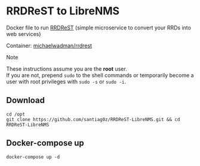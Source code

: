 # RRDReST to LibreNMS
Docker file to run [RRDReST](https://github.com/tbotnz/RRDReST) (simple microservice to convert your RRDs into web services)

Container: [michaelwadman/rrdrest](https://hub.docker.com/r/michaelwadman/rrdrest)

> [!NOTE]  
>These instructions assume you are the **root** user.  
> If you are not, prepend `sudo` to the shell commands or temporarily become a user with root privileges with `sudo -s` or `sudo -i`.

## Download
```
cd /opt
git clone https://github.com/santiag0z/RRDReST-LibreNMS.git && cd RRDReST-LibreNMS
```

## Docker-compose up
```
docker-compose up -d
```